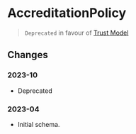 # AccreditationPolicy

> `Deprecated` in favour of [Trust Model](../../../ebsi-trust-model)

## Changes

### 2023-10

- Deprecated

### 2023-04

- Initial schema.

